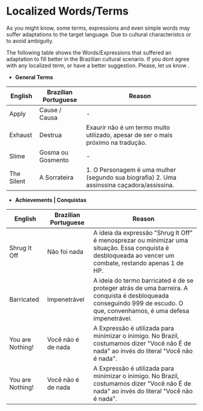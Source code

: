 # Localized Words/Terms

As you might know, some terms, expressions and even simple words may suffer adaptations to the target language. Due to cultural characteristcs or to avoid ambiguity.

The following table shows the Words/Expressions that suffered an adaptation to fill better in the Brazilian cultural scenario. If you dont agree with any localized term, or have a better suggestion. Please, let us know .


- **General Terms**

| English  | Brazilian Portuguese | Reason
|-----|-----|-----|
|Apply|Cause / Causa| - |
|Exhaust| Destrua | Exaurir não é um termo muito utilizado, apesar de ser o mais próximo na tradução.|
|Slime| Gosma ou Gosmento | - |
| The Silent | A Sorrateira | 1. O Personagem é uma mulher (segundo sua biografia) 2. Uma assinssina  caçadora/assissina. |

- **Achievements | Conquistas**

| English  | Brazilian Portuguese | Reason
|-----|-----|-----|
| Shrug It Off | Não foi nada | A ideia da expressão "Shrug It Off"  é menosprezar ou minimizar uma situação. Essa conquista é desbloqueada ao vencer um combate, restando apenas 1 de HP.
| Barricated | Impenetrável | A ideia do termo barricated é de se proteger atrás de uma barreira. A conquista é desbloqueada conseguindo 999 de escudo. O que, convenhamos, é uma defesa impenetrável.
| You are Nothing! | Você não é de nada | A Expressão é utilizada para minimizar o inimigo. No Brazil, costumamos dizer "Você não É de nada" ao invés do literal "Você não é nada".
| You are Nothing! | Você não é de nada | A Expressão é utilizada para minimizar o inimigo. No Brazil, costumamos dizer "Você não É de nada" ao invés do literal "Você não é nada".